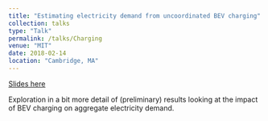 ```yaml
---
title: "Estimating electricity demand from uncoordinated BEV charging"
collection: talks
type: "Talk"
permalink: /talks/Charging
venue: "MIT"
date: 2018-02-14
location: "Cambridge, MA"
---
```


[Slides here](http://zneedell.github.io/files/Charging.pdf)

Exploration in a bit more detail of (preliminary) results looking at the impact of BEV charging on aggregate electricity demand.